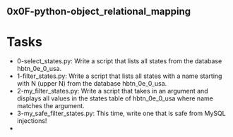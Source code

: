 ## 0x0F-python-object_relational_mapping

# Tasks
- 0-select_states.py: Write a script that lists all states from the database hbtn_0e_0_usa.
- 1-filter_states.py: Write a script that lists all states with a name starting with N (upper N) from the database hbtn_0e_0_usa.
- 2-my_filter_states.py: Write a script that takes in an argument and displays all values in the states table of hbtn_0e_0_usa where name matches the argument.
- 3-my_safe_filter_states.py: This time, write one that is safe from MySQL injections!
- 